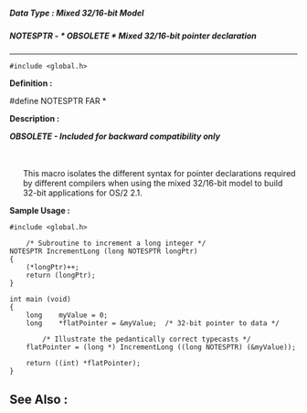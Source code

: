 ##### Data Type : Mixed 32/16-bit Model
##### NOTESPTR - * OBSOLETE * Mixed 32/16-bit pointer declaration
---
```
#include <global.h>
```

**Definition :**

#define NOTESPTR FAR *

**Description :**

***OBSOLETE - Included for backward compatibility only***
<ul><br>
<br>
This macro isolates the different syntax for pointer declarations required by different compilers when using the mixed 32/16-bit model to build 32-bit applications for OS/2 2.1.</ul>



**Sample Usage :**
```
#include <global.h>

    /* Subroutine to increment a long integer */
NOTESPTR IncrementLong (long NOTESPTR longPtr)
{
    (*longPtr)++;
    return (longPtr);
}

int main (void)
{
    long    myValue = 0;
    long    *flatPointer = &myValue;  /* 32-bit pointer to data */

        /* Illustrate the pedantically correct typecasts */
    flatPointer = (long *) IncrementLong ((long NOTESPTR) (&myValue));

    return ((int) *flatPointer);
}
```

**See Also :**
---
